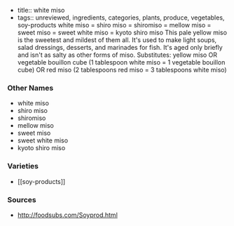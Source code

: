 - title:: white miso
- tags:: unreviewed, ingredients, categories, plants, produce, vegetables, soy-products
white miso = shiro miso = shiromiso = mellow miso = sweet miso = sweet white miso = kyoto shiro miso This pale yellow miso is the sweetest and mildest of them all. It's used to make light soups, salad dressings, desserts, and marinades for fish. It's aged only briefly and isn't as salty as other forms of miso. Substitutes: yellow miso OR vegetable bouillon cube (1 tablespoon white miso = 1 vegetable bouillon cube) OR red miso (2 tablespoons red miso = 3 tablespoons white miso)

### Other Names

* white miso
* shiro miso
* shiromiso
* mellow miso
* sweet miso
* sweet white miso
* kyoto shiro miso

### Varieties

* [[soy-products]]

### Sources
* http://foodsubs.com/Soyprod.html
